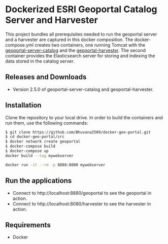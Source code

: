 # Dockerized ESRI Geoportal Catalog Server and Harvester 
This project bundles all prerequisites needed to run the geoportal server and a harvester are captured in this docker composition. The docker-compose.yml creates two containers, one running Tomcat with the [geoportal-server-catalog](https://github.com/Esri/geoportal-server-catalog) and the [geoportal-harvester](https://github.com/Esri/geoportal-harvester). The second container provides the Elasticsearch server for storing and indexing the data stored in the catalog server.

## Releases and Downloads
- Version 2.5.0 of geoportal-server-catalog and geoportal-harvester.

## Installation
 
Clone the repository to your local drive. In order to build the containers and run them, use the following commands:
```bash
$ git clone https://github.com/Bhuvana2509/docker-geo-portal.git
$ cd docker-geo-portal/src
$ docker network create geoportal
$ docker-compose build
$ docker-compose up
docker build --tag mywebserver 

docker run -it --rm -p 8888:8080 mywebserver
```

## Run the applications

* Connect to http://localhost:8880/geoportal to see the geoportal in action. 
* Connect to http://localhost:8080/harvester to see the harvester in action. 

## Requirements

* Docker
